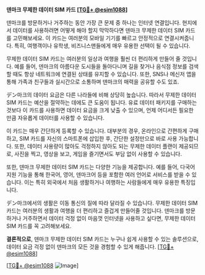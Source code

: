 **덴마크 무제한 데이터 SIM 카드 [[TG💪+ @esim1088](https://t.me/s/esim1088)]**

덴마크를 방문하거나 거주하는 동안 가장 큰 문제 중 하나는 인터넷 연결입니다. 현지에서 데이터를 사용하려면 어떻게 해야 할지 막막하다면 덴마크 무제한 데이터 SIM 카드를 고민해보세요. 이 카드는 여러분의 모바일 기기를 빠르고 안정적으로 연결시켜줍니다. 특히, 여행객이나 유학생, 비즈니스맨들에게 매우 유용한 선택이 될 수 있습니다.

무제한 데이터 SIM 카드는 여러분의 일상과 여행을 훨씬 더 편리하게 만들어 줄 것입니다. 예를 들어, 덴마크의 아름다운 도시들을 돌아다니며 길을 찾거나 음식점 정보를 검색할 때도 항상 네트워크에 연결된 상태를 유지할 수 있습니다. 또한, SNS나 메신저 앱을 통해 가족과 친구들과 실시간으로 소통하며 덴마크의 매력을 공유할 수도 있죠.

デン마크의 데이터 요금은 다른 나라들에 비해 상당히 높습니다. 따라서 무제한 데이터 SIM 카드는 예산을 절약하는 데에도 큰 도움이 됩니다. 유료 데이터 패키지를 구매하는 것보다 이 카드를 사용하면 데이터 요금을 크게 낮출 수 있으며, 언제 어디서든 필요한 만큼 자유롭게 데이터를 사용할 수 있습니다.

이 카드는 매우 간단하게 등록할 수 있습니다. 대부분의 경우, 온라인으로 간편하게 구매하고, SIM 카드를 자신의 스마트폰에 삽입한 후, 간단한 설정만으로 바로 사용 가능합니다. 또한, 데이터 사용량이 많아도 걱정하지 않아도 되는 무제한 데이터 플랜이 제공되므로, 사진을 찍고, 영상을 보고, 게임을 즐기면서도 부담 없이 사용할 수 있습니다.

또한, 덴마크 무제한 데이터 SIM 카드는 다양한 기능을 제공합니다. 예를 들어, 다국어 지원 기능을 통해 한국어, 영어, 덴마크어 등을 포함한 여러 언어로 서비스를 받을 수 있습니다. 이는 특히 외국에서 처음 생활하거나 여행하는 사람들에게 매우 유용한 특징입니다.

デン마크에서의 생활은 이동 통신의 질에 따라 달라질 수 있습니다. 무제한 데이터 SIM 카드는 여러분의 생활과 여행을 더 편리하고 즐겁게 만들어줄 것입니다. 덴마크를 방문하거나 거주하면서 데이터 걱정 없이 마음껏 인터넷을 사용하고 싶다면, 무제한 데이터 SIM 카드를 꼭 고려해보세요.

**결론적으로**, 덴마크 무제한 데이터 SIM 카드는 누구나 쉽게 사용할 수 있는 솔루션으로, 데이터 요금 걱정 없이 덴마크의 모든 것을 경험할 수 있게 해줍니다. [[TG💪+ @esim1088](https://t.me/s/esim1088)]

[[TG💪+ @esim1088](https://t.me/s/esim1088) ![Image](https://i.postimg.cc/Y0z9fWf4/image.png)]